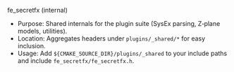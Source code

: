 fe_secretfx (internal)

- Purpose: Shared internals for the plugin suite (SysEx parsing, Z‑plane models, utilities).
- Location: Aggregates headers under `plugins/_shared/*` for easy inclusion.
- Usage: Add `${CMAKE_SOURCE_DIR}/plugins/_shared` to your include paths and include `fe_secretfx/fe_secretfx.h`.

